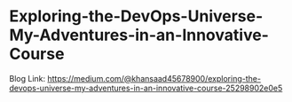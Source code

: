 # Exploring-the-DevOps-Universe-My-Adventures-in-an-Innovative-Course
Blog Link: https://medium.com/@khansaad45678900/exploring-the-devops-universe-my-adventures-in-an-innovative-course-25298902e0e5 

